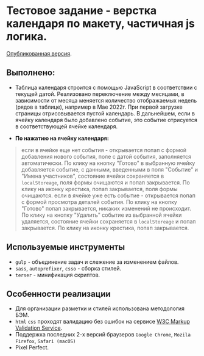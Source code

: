 # Тестовое задание - верстка календаря по макету, частичная js логика.

[Опубликованная версия](https://olgamorozova88.github.io/Calendar/).

## Выполнено:

- Таблица календаря строится с помощью JavaScript в соответствии с текущей датой. Реализовано переключение между месяцами, в зависимости от месяца меняется количество отображаемых недель (рядов в таблице), например в Мае 2022г.
  При первой загрузке страницы отрисовывается пустой календарь. В дальнейшем, если в ячейку календаря было добавлено событие, это событие отрисуется в соответствующей ячейке календаря.

- **По нажатию на ячейку календаря:**

> если в ячейке еще нет события - открывается попап с формой добавления нового события, поле с датой события, заполняется автоматически. По клику на кнопку "Готово" в выбранную ячейку добавляется событие, с данными, введенными в поля "Событие" и "Имена участников", состояние ячейки сохраняется в `localStoreage`, поля формы очищаются и попап закрывается. По клику на иконку крестика, попап закрывается, поля формы очищаются.
> если в ячейке уже есть событие - открывается попап с формой просмотра деталей события. По клику на кнопку "Готово" попап закрывается, никаких изменений не происходит. По клику на кнопку "Удалить" событие из выбранной ячейки удаляется, состояние ячейки сохраняется в `localStoreage` и попап закрывается. По клику на иконку крестика, попап закрывается.

## Используемые инструменты

- `gulp` - объединение задач и слежение за изменением файлов.
- `sass`, `autoprefixer`, `csso` - сборка стилей.
- `terser` - минификация скриптов.

## Особенности реализации

- Для организации разметки и стилей использована методология БЭМ.
- `html` `css` проходят валидацию без ошибок на сервисе [W3C Markup Validation Service](https://validator.w3.org).
- Поддержка последних 2-х версий браузеров `Google Chrome`, `Mozila Firefox`, `Safari (macOS)`
- Pixel Perfect.
